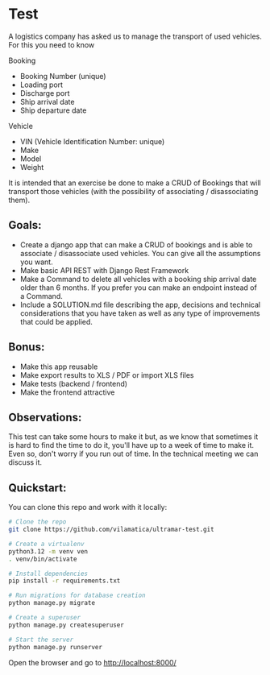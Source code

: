Test 
====

A logistics company has asked us to manage the transport of used vehicles. For this you need to know

Booking
* Booking Number (unique)
* Loading port
* Discharge port
* Ship arrival date
* Ship departure date

Vehicle
* VIN (Vehicle Identification Number: unique)
* Make
* Model
* Weight

It is intended that an exercise be done to make a CRUD of Bookings that will transport those vehicles (with the possibility of associating / disassociating them).

Goals:
-----

* Create a django app that can make a CRUD of bookings and is able to associate / disassociate used vehicles. You can give all the assumptions you want.
* Make basic API REST with Django Rest Framework
* Make a Command to delete all vehicles with a booking ship arrival date older than 6 months. If you prefer you can make an endpoint instead of a Command.
* Include a SOLUTION.md file describing the app, decisions and technical considerations that you have taken as well as any type of improvements that could be applied.

Bonus:
------

* Make this app reusable
* Make export results to XLS / PDF or import XLS files
* Make tests (backend / frontend)
* Make the frontend attractive


Observations:
-------------

This test can take some hours to make it but, as we know that sometimes it is hard to find the time to do it, you'll have up to a week of time to make it. Even so, don't worry if you run out of time. In the technical meeting we can discuss it.

Quickstart:
-----------

You can clone this repo and work with it locally:

```bash
# Clone the repo
git clone https://github.com/vilamatica/ultramar-test.git

# Create a virtualenv
python3.12 -m venv ven
. venv/bin/activate

# Install dependencies
pip install -r requirements.txt

# Run migrations for database creation
python manage.py migrate

# Create a superuser
python manage.py createsuperuser

# Start the server
python manage.py runserver
```

Open the browser and go to [http://localhost:8000/](http://localhost:8000/)